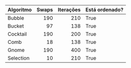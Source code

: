| Algoritmo   |   Swaps |   Iterações | Está ordenado?   |
|:------------|--------:|------------:|:-----------------|
| Bubble      |     190 |         210 | True             |
| Bucket      |      97 |         138 | True             |
| Cocktail    |     190 |         200 | True             |
| Comb        |      18 |         138 | True             |
| Gnome       |     190 |         400 | True             |
| Selection   |      10 |         210 | True             |